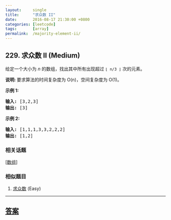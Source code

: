 ```yaml
---
layout:     single
title:      "求众数 II"
date:       2016-08-17 21:30:00 +0800
categories: [leetcode]
tags:       [array]
permalink:  /majority-element-ii/
---
```


## 229. 求众数 II (Medium)

<p>给定一个大小为&nbsp;<em>n&nbsp;</em>的数组，找出其中所有出现超过&nbsp;<code>&lfloor; n/3 &rfloor;</code>&nbsp;次的元素。</p>

<p><strong>说明: </strong>要求算法的时间复杂度为 O(n)，空间复杂度为 O(1)。</p>

<p><strong>示例&nbsp;1:</strong></p>

<pre><strong>输入:</strong> [3,2,3]
<strong>输出:</strong> [3]</pre>

<p><strong>示例 2:</strong></p>

<pre><strong>输入:</strong> [1,1,1,3,3,2,2,2]
<strong>输出:</strong> [1,2]</pre>

### 相关话题
  [[数组](https://github.com/openset/leetcode/tree/master/tag/array/README.md)]

### 相似题目
  1. [求众数](/majority-element) (Easy)

---

## [答案](https://github.com/openset/leetcode/tree/master/problems/majority-element-ii)
